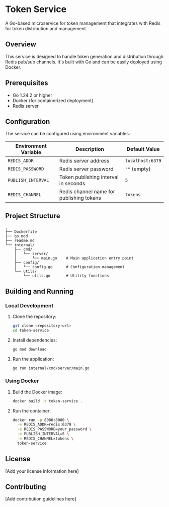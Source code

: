 # Token Service

A Go-based microservice for token management that integrates with Redis for token distribution and management.

## Overview

This service is designed to handle token generation and distribution through Redis pub/sub channels. It's built with Go and can be easily deployed using Docker.

## Prerequisites

- Go 1.24.2 or higher
- Docker (for containerized deployment)
- Redis server

## Configuration

The service can be configured using environment variables:

| Environment Variable | Description | Default Value |
|---------------------|-------------|---------------|
| `REDIS_ADDR` | Redis server address | `localhost:6379` |
| `REDIS_PASSWORD` | Redis server password | `""` (empty) |
| `PUBLISH_INTERVAL` | Token publishing interval in seconds | `5` |
| `REDIS_CHANNEL` | Redis channel name for publishing tokens | `tokens` |

## Project Structure

```
.
├── Dockerfile
├── go.mod
├── readme.md
└── internal/
    ├── cmd/
    │   └── server/
    │       └── main.go    # Main application entry point
    ├── config/
    │   └── config.go      # Configuration management
    └── utils/
        └── utils.go       # Utility functions
```

## Building and Running

### Local Development

1. Clone the repository:
   ```bash
   git clone <repository-url>
   cd token-service
   ```

2. Install dependencies:
   ```bash
   go mod download
   ```

3. Run the application:
   ```bash
   go run internal/cmd/server/main.go
   ```

### Using Docker

1. Build the Docker image:
   ```bash
   docker build -t token-service .
   ```

2. Run the container:
   ```bash
   docker run -p 8080:8080 \
     -e REDIS_ADDR=redis:6379 \
     -e REDIS_PASSWORD=your_password \
     -e PUBLISH_INTERVAL=5 \
     -e REDIS_CHANNEL=tokens \
     token-service
   ```

## License

[Add your license information here]

## Contributing

[Add contribution guidelines here]
